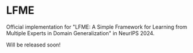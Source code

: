 # LFME

Official implementation for "LFME: A Simple Framework for Learning from Multiple Experts in Domain Generalization" in NeurIPS 2024.

Will be released soon!
